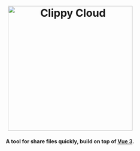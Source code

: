 <h1 align="center">
  <br>
  <a href="https://clippycloud.netlify.app">
    <img
      width="333"
      alt="Clippy Cloud"
      src="https://dropbox-clone-back.herokuapp.com/files/0a4999167ab9d014b9da68744c4dc1e1-Clippy%20Cloud%20(2).png"
    >
    <br>
  </a>
  
</h1>

<h4 align="center">A tool for share files quickly, build on top of <a href="http://v3.vuejs.org" target="_blank">Vue 3</a>.</h4>
